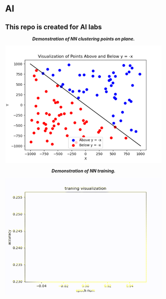# AI
## This repo is created for AI labs

<p align = "center"><b><i>
  Demonstration of NN clustering points on plane.
</i></b></p>
<p align="center" width="100%">
    <img src="https://github.com/Berletm/AI/blob/lb2/plots/validation_plot.png?raw=true">
</p>
<p align = "center"><b><i>
  Demonstration of NN training.
</i></b></p>
<p align="center" width="100%">
    <img src="https://github.com/Berletm/AI/blob/lb2/plots/plot.gif?raw=true">
</p>
